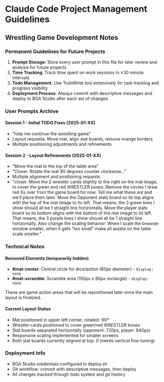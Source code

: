 # Claude Code Project Management Guidelines

## Wrestling Game Development Notes

### Permanent Guidelines for Future Projects

1. **Prompt Storage**: Store every user prompt in this file for later review and analysis for future projects
2. **Time Tracking**: Track time spent on work sessions in ±30 minute intervals  
3. **Todo Management**: Use TodoWrite tool extensively for task tracking and progress visibility
4. **Deployment Process**: Always commit with descriptive messages and deploy to BGA Studio after each set of changes

### User Prompts Archive

#### Session 1 - Initial TODO Fixes (2025-01-XX)
- "help me continue the wrestling game" 
- Layout requests: Move mat, align stat boards, remove orange borders
- Multiple positioning adjustments and refinements

#### Session 2 - Layout Refinements (2025-01-XX)
- "Move the mat to the top of the table area"
- "Closer. Rotate the mat 90 degrees counter clockwise..."
- Multiple alignment and positioning requests
- "closer. Move the 2 wrestler cards slightly to the right on the mat image, to cover the green and red WRESTLER boxes. Remove the circles I drew red Xs over from the game board for now. Tell me what these are and we'll place them later. Move the Opponent stats board so its top aligns with the top of the mat image to its left. That means, the 3 green lines I show should all be 1 straight line horizontally. Move the player stats board so its bottom aligns with the bottom of the mat image to its left. That means, the 3 purple lines I show should all be 1 straight line horizontally. Also change the scaling behavior: When I scale the browser window smaller, when it gets "too small" make all assets on the table scale smaller."

### Technical Notes

#### Removed Elements (temporarily hidden)
- **#mat-center**: Central circle for dice/action (80px diameter) - `display: none`
- **#mat-scramble**: Scramble area (150px x 80px rectangle) - `display: none`

These are game action areas that will be repositioned later once the main layout is finalized.

#### Current Layout Status
- Mat positioned in upper left corner, rotated -90°
- Wrestler cards positioned to cover green/red WRESTLER boxes  
- Stat boards separated horizontally (opponent: 720px, player: 940px)
- Responsive scaling implemented for smaller screens
- Both stat boards currently aligned at top: 0 (needs vertical fine-tuning)

### Deployment Info
- BGA Studio credentials configured in deploy.sh
- Git workflow: commit with descriptive messages, then deploy
- All changes tracked through todo system and git history